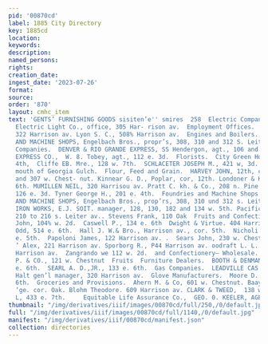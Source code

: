 ```yaml
---
pid: '00870cd'
label: 1885 City Directory
key: 1885cd
location: 
keywords: 
description: 
named_persons: 
rights: 
creation_date: 
ingest_date: '2023-07-26'
format: 
source: 
order: '870'
layout: cmhc_item
text: 'GENTS’ FURNISHING GOODS sisiten’e'' smires  258  Electric Companies.  Leadville
  Electric Light Co., office, 305 Har- rison av.  Employment Offices.  Finch Richmond,
  322 Harrison av. Lyon S. C., 508% Harrison av.  Engines and Boilers.  EACLE FOUNDRY
  AND MACHINE SHOPS, Engelbach Bros., propr’s, 308, 310 and 312 S. Leiter av.  Express
  Companies.  DENVER & RIO GRANDE EXPRESS, SS Hendergon, agt., 106 and 108 w. 4t  PACIFIC
  EXPRESS CO.,  W. 8. Tobey, agt., 112 e. 3d.  Florists.  City Green House, 150 e.
  4th,  Cliffe EB. Mre., 128 w. 7th.  SCHLACETER JOSEPH M., 421 w, 3d.  Schmidt Ferdinand,
  mouth of Georgia Gulch.  Flour, Feed and Grain.  HARVEY JOHN, 12th, cor. Hemlock
  and 307 w. Chest- nut. Kinnear G. D., Poplar, cor, 12th. Londoner & Kern, 135 e.
  6th. MUMILLEN NEIL, 320 Harrisou av. Pratt C. kh. & Co., 208 n. Pine. Robson Thomas,
  126 e. 3d. Tyner George H., 201 e. 4th.  Foundries and Machine Shops.  EACLE FOUNDRY
  AND MACHINE SHOPS, Engelbach Bros., prop’rs, 308, 310 und 312 s. Leiter av.  GRO  EXCELSIOR
  IRON WORKS, E.J. SOIT. manager, 128, 130, 182 and 134 w. 5th. Pacific Iron Works,
  210 to 216 s. Leiter av.. Stevens Frank, 110 Oak  Fruits and Confectionery.  Bacchi
  John, 104% w. 2d.  Caswell P., 134 e. 6th  Dwight & Virtue. 404 Harrison av.  Edwards
  Odd, 514 e. 6th.  Hall J. W.& Bro., Harrison av., cor. 5th.  Nicholi Joseph, 120
  e. 5th.  Papoloni James, 122 Harrison av. .  Sears John, 230 w. Chestuut.  nerves
  ’ Alex, 221 Harrison av. Sporborg R., P44 Harrison av. oodraft L. L. & Co., 207
  Harrison av.  Zangrando we 112 w. 2d.  and Confectionery— Wholesale.  WOODRUFF W.
  P. & CO., 121 w. Chestnut  Fruits  Furniture Dealers.  BOOTH & DENMAN, 114 and 116
  e. 6th.  SEARL A. D.,JR., 133 e. 6th.  Gas Companies.  LEADVILLE CAS CO., C. L.
  Halt gen’l manager, 320 Harrison av.  Glove Manufacturers.  Moore D. M., 210 e.
  6th.  Groceries and Provisions.  Ahern M. & Co, 601 w. Chestnut. Baaye C. P., 3d,
  ‘ge. cor. Oak. Blohm Theodore. 609 Harrison av. CLARK & TWEED,  138 w. 2d. Cole
  L, 433 e. 7th.     Equitable Life Assurance Co.,  GEO. 0. KEELER, AGENT. '
thumbnail: "/img/derivatives/iiif/images/00870cd/full/250,/0/default.jpg"
full: "/img/derivatives/iiif/images/00870cd/full/1140,/0/default.jpg"
manifest: "/img/derivatives/iiif/00870cd/manifest.json"
collection: directories
---
```

